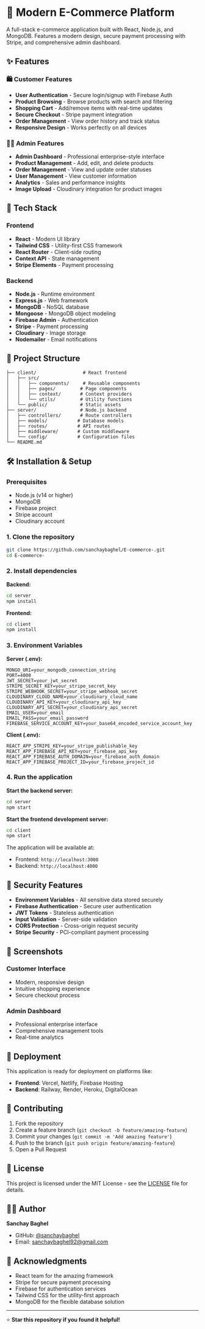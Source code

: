# 🛒 Modern E-Commerce Platform

A full-stack e-commerce application built with React, Node.js, and MongoDB. Features a modern design, secure payment processing with Stripe, and comprehensive admin dashboard.

## ✨ Features

### 🛍️ Customer Features
- **User Authentication** - Secure login/signup with Firebase Auth
- **Product Browsing** - Browse products with search and filtering
- **Shopping Cart** - Add/remove items with real-time updates
- **Secure Checkout** - Stripe payment integration
- **Order Management** - View order history and track status
- **Responsive Design** - Works perfectly on all devices

### 👨‍💼 Admin Features
- **Admin Dashboard** - Professional enterprise-style interface
- **Product Management** - Add, edit, and delete products
- **Order Management** - View and update order statuses
- **User Management** - View customer information
- **Analytics** - Sales and performance insights
- **Image Upload** - Cloudinary integration for product images

## 🚀 Tech Stack

### Frontend
- **React** - Modern UI library
- **Tailwind CSS** - Utility-first CSS framework
- **React Router** - Client-side routing
- **Context API** - State management
- **Stripe Elements** - Payment processing

### Backend
- **Node.js** - Runtime environment
- **Express.js** - Web framework
- **MongoDB** - NoSQL database
- **Mongoose** - MongoDB object modeling
- **Firebase Admin** - Authentication
- **Stripe** - Payment processing
- **Cloudinary** - Image storage
- **Nodemailer** - Email notifications

## 📁 Project Structure

```
├── client/                 # React frontend
│   ├── src/
│   │   ├── components/     # Reusable components
│   │   ├── pages/         # Page components
│   │   ├── context/       # Context providers
│   │   └── utils/         # Utility functions
│   └── public/            # Static assets
├── server/                # Node.js backend
│   ├── controllers/       # Route controllers
│   ├── models/           # Database models
│   ├── routes/           # API routes
│   ├── middleware/       # Custom middleware
│   └── config/           # Configuration files
└── README.md
```

## 🛠️ Installation & Setup

### Prerequisites
- Node.js (v14 or higher)
- MongoDB
- Firebase project
- Stripe account
- Cloudinary account

### 1. Clone the repository
```bash
git clone https://github.com/sanchaybaghel/E-commerce-.git
cd E-commerce-
```

### 2. Install dependencies

**Backend:**
```bash
cd server
npm install
```

**Frontend:**
```bash
cd client
npm install
```

### 3. Environment Variables

**Server (.env):**
```env
MONGO_URI=your_mongodb_connection_string
PORT=4000
JWT_SECRET=your_jwt_secret
STRIPE_SECRET_KEY=your_stripe_secret_key
STRIPE_WEBHOOK_SECRET=your_stripe_webhook_secret
CLOUDINARY_CLOUD_NAME=your_cloudinary_cloud_name
CLOUDINARY_API_KEY=your_cloudinary_api_key
CLOUDINARY_API_SECRET=your_cloudinary_api_secret
EMAIL_USER=your_email
EMAIL_PASS=your_email_password
FIREBASE_SERVICE_ACCOUNT_KEY=your_base64_encoded_service_account_key
```

**Client (.env):**
```env
REACT_APP_STRIPE_KEY=your_stripe_publishable_key
REACT_APP_FIREBASE_API_KEY=your_firebase_api_key
REACT_APP_FIREBASE_AUTH_DOMAIN=your_firebase_auth_domain
REACT_APP_FIREBASE_PROJECT_ID=your_firebase_project_id
```

### 4. Run the application

**Start the backend server:**
```bash
cd server
npm start
```

**Start the frontend development server:**
```bash
cd client
npm start
```

The application will be available at:
- Frontend: `http://localhost:3000`
- Backend: `http://localhost:4000`

## 🔐 Security Features

- **Environment Variables** - All sensitive data stored securely
- **Firebase Authentication** - Secure user authentication
- **JWT Tokens** - Stateless authentication
- **Input Validation** - Server-side validation
- **CORS Protection** - Cross-origin request security
- **Stripe Security** - PCI-compliant payment processing

## 📱 Screenshots

### Customer Interface
- Modern, responsive design
- Intuitive shopping experience
- Secure checkout process

### Admin Dashboard
- Professional enterprise interface
- Comprehensive management tools
- Real-time analytics

## 🚀 Deployment

This application is ready for deployment on platforms like:
- **Frontend**: Vercel, Netlify, Firebase Hosting
- **Backend**: Railway, Render, Heroku, DigitalOcean

## 🤝 Contributing

1. Fork the repository
2. Create a feature branch (`git checkout -b feature/amazing-feature`)
3. Commit your changes (`git commit -m 'Add amazing feature'`)
4. Push to the branch (`git push origin feature/amazing-feature`)
5. Open a Pull Request

## 📄 License

This project is licensed under the MIT License - see the [LICENSE](LICENSE) file for details.

## 👨‍💻 Author

**Sanchay Baghel**
- GitHub: [@sanchaybaghel](https://github.com/sanchaybaghel)
- Email: sanchaybaghel92@gmail.com

## 🙏 Acknowledgments

- React team for the amazing framework
- Stripe for secure payment processing
- Firebase for authentication services
- Tailwind CSS for the utility-first approach
- MongoDB for the flexible database solution

---

⭐ **Star this repository if you found it helpful!**
